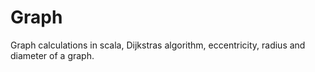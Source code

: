 # Graph
Graph calculations in scala, Dijkstras algorithm, eccentricity, radius and diameter of a graph.

